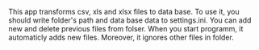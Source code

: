This app transforms csv, xls and xlsx files to data base. To use it, you should write folder's path and data base data to settings.ini. You can add new and delete previous files from folser. When you start programm, it automaticly adds new files. Moreover, it ignores other files in folder.
